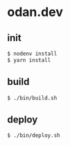 # odan.dev

## init
```bash
$ nodenv install
$ yarn install
```

## build
```bash
$ ./bin/build.sh
```

## deploy
```bash
$ ./bin/deploy.sh
```